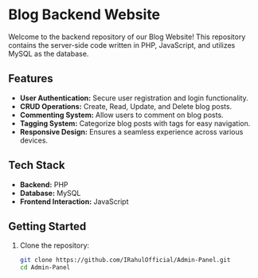 # Blog Backend Website

Welcome to the backend repository of our Blog Website! This repository contains the server-side code written in PHP, JavaScript, and utilizes MySQL as the database.

## Features

- **User Authentication:** Secure user registration and login functionality.
- **CRUD Operations:** Create, Read, Update, and Delete blog posts.
- **Commenting System:** Allow users to comment on blog posts.
- **Tagging System:** Categorize blog posts with tags for easy navigation.
- **Responsive Design:** Ensures a seamless experience across various devices.

## Tech Stack

- **Backend:** PHP
- **Database:** MySQL
- **Frontend Interaction:** JavaScript

## Getting Started

1. Clone the repository:

   ```bash
   git clone https://github.com/IRahulOfficial/Admin-Panel.git
   cd Admin-Panel
